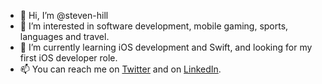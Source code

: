 - 👋 Hi, I’m @steven-hill
- 👀 I’m interested in software development, mobile gaming, sports, languages and travel.
- 🌱 I’m currently learning iOS development and Swift, and looking for my first iOS developer role.
- 📫 You can reach me on [Twitter](https://twitter.com/H_Steven1) and on [LinkedIn](https://www.linkedin.com/in/steven-hill-570913230).
